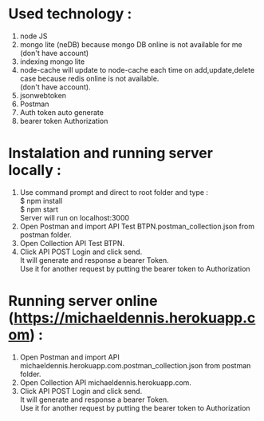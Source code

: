 # Used technology :

1. node JS
2. mongo lite (neDB) because mongo DB online is not available for me (don't have account)
3. indexing mongo lite
4. node-cache will update to node-cache each time on add,update,delete case because redis online is not available.<br>
   (don't have account).
5. jsonwebtoken
6. Postman
7. Auth token auto generate 
8. bearer token Authorization

# Instalation and running server locally :
1. Use command prompt and direct to root folder and type :</br>
  $ npm install</br>
  $ npm start</br>
  Server will run on localhost:3000
2. Open Postman and import API Test BTPN.postman_collection.json from postman folder.</br>
3. Open Collection API Test BTPN.</br>
4. Click API POST Login and click send.</br>
   It will generate and response a bearer Token.</br> 
   Use it for another request by putting the bearer token to Authorization</br>
   
# Running server online (https://michaeldennis.herokuapp.com) :
1. Open Postman and import API michaeldennis.herokuapp.com.postman_collection.json from postman folder.</br>
2. Open Collection API michaeldennis.herokuapp.com.</br>
3. Click API POST Login and click send.</br>
   It will generate and response a bearer Token.</br> 
   Use it for another request by putting the bearer token to Authorization</br>   